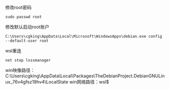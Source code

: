 


修改root密码
```
sudo passwd root
```
修改默认启动root账户
```
C:\Users\cgking\AppData\Local\Microsoft\WindowsApps\debian.exe config --default-user root
```
wsl重连
```
net stop lxssmanager
```
win映像路径：C:\Users\cgking\AppData\Local\Packages\TheDebianProject.DebianGNULinux_76v4gfsz19hv4\LocalState
win网络路径：wsl$
